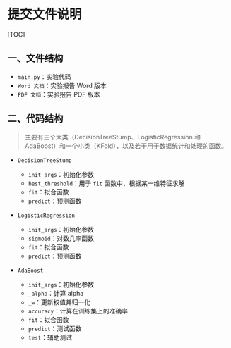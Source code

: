 # 提交文件说明

[TOC]

## 一、文件结构

- `main.py`：实验代码
- `Word 文档`：实验报告 Word 版本
- `PDF 文档`：实验报告 PDF 版本

## 二、代码结构

> 主要有三个大类（DecisionTreeStump、LogisticRegression 和 AdaBoost）和一个小类（KFold），以及若干用于数据统计和处理的函数。

- `DecisionTreeStump`
  - `init_args`：初始化参数
  - `best_threshold`：用于 `fit` 函数中，根据某一维特征求解
  - `fit`：拟合函数
  - `predict`：预测函数
- `LogisticRegression`
  - `init_args`：初始化参数
  - `sigmoid`：对数几率函数
  - `fit`：拟合函数
  - `predict`：预测函数

- `AdaBoost`
  - `init_args`：初始化参数
  - `_alpha`：计算 alpha
  - `_w`：更新权值并归一化
  - `accuracy`：计算在训练集上的准确率
  - `fit`：拟合函数
  - `predict`：测试函数
  - `test`：辅助测试